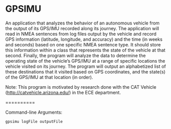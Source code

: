 GPSIMU
==========

An application that analyzes the behavior of an autonomous vehicle from the output of its GPS/IMU recorded along its journey.  The application will read in NMEA sentences from log files output by the vehicle and record GPS information (latitude, longitude, and accuracy) and the time (in weeks and seconds) based on one specific NMEA sentence type.  It should store this information within a class that represents the state of the vehicle at that second.  Finally, the program will analyze the data to determine the operating state of the vehicle’s GPS/IMU at a range of specific locations the vehicle visited on its journey.  The program will output an alphabetized list of these destinations that it visited based on GPS coordinates, and the state(s) of the GPS/IMU at that location (in order).

Note: This program is motivated by research done with the CAT Vehicle (http://catvehicle.arizona.edu/) in the ECE department.

==========

Command-line Arguments:

	gpsimu logFile outputFile